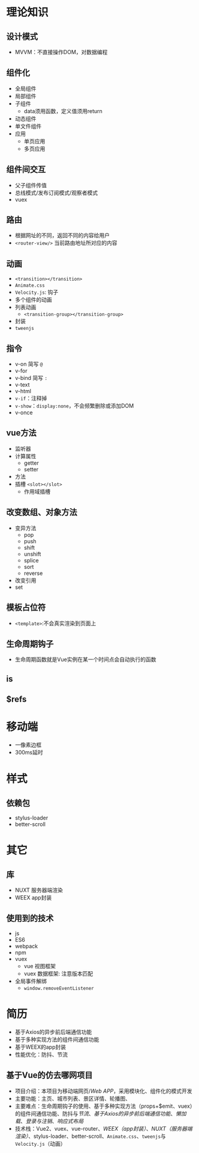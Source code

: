 # 理论知识
## 设计模式
- MVVM：不直接操作DOM，对数据编程

## 组件化
- 全局组件
- 局部组件
- 子组件
  - data须用函数，定义值须用return
- 动态组件
- 单文件组件
- 应用
  - 单页应用
  - 多页应用

## 组件间交互
- 父子组件传值
- 总线模式/发布订阅模式/观察者模式
- vuex

## 路由
- 根据网址的不同，返回不同的内容给用户
- `<router-view/>` 当前路由地址所对应的内容

## 动画
- `<transition></transition>`
- `Animate.css`
- `Velocity.js`: 钩子
- 多个组件的动画
- 列表动画
  - `<transition-group></transition-group>`
- 封装
- `tweenjs`

## 指令
- v-on      简写 `@`
- v-for
- v-bind    简写 `:`
- v-text
- v-html
- `v-if`：注释掉
- `v-show`：`display:none`，不会频繁删除或添加DOM
- v-once

## vue方法
- 监听器
- 计算属性
  - getter
  - setter
- 方法
- 插槽 `<slot></slot>`
  - 作用域插槽

## 改变数组、对象方法
- 变异方法
  - pop
  - push
  - shift
  - unshift
  - splice
  - sort
  - reverse
- 改变引用
- set

## 模板占位符
- `<template>`:不会真实渲染到页面上

## 生命周期钩子
- 生命周期函数就是Vue实例在某一个时间点会自动执行的函数

## is
## $refs

# 移动端
- 一像素边框
- 300ms延时

# 样式
## 依赖包
- stylus-loader
- better-scroll

# 其它
## 库
- NUXT 服务器端渲染
- WEEX app封装

## 使用到的技术
- js
- ES6
- webpack
- npm
- vuex
  - vue 视图框架
  - vuex 数据框架: 注意版本匹配
- 全局事件解绑
  - `window.removeEventListener`


# 简历
- 基于Axios的异步前后端通信功能
- 基于多种实现方法的组件间通信功能
- 基于WEEX的app封装
- 性能优化：防抖、节流

## 基于Vue的仿去哪网项目
- 项目介绍：本项目为移动端网页/*Web APP*，采用模块化、组件化的模式开发
- 主要功能：主页、城市列表、景区详情、轮播图、
- 主要难点：生命周期钩子的使用、基于多种实现方法（props+$emit、vuex）的组件间通信功能、防抖与*节流*、*基于Axios的异步前后端通信功能*、*懒加载*、*登录与注销*、*响应式布局*
- 技术栈：Vue2、vuex、vue-router、*WEEX（app封装）*、*NUXT（服务器端渲染）*、stylus-loader、better-scroll、`Animate.css`、`tweenjs`与`Velocity.js`（动画）